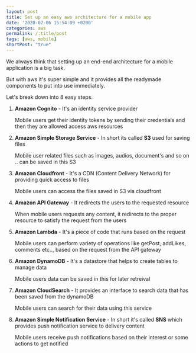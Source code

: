 ```yaml
---
layout: post
title: Set up an easy aws architecture for a mobile app
date: '2020-07-06 15:54:09 +0200'
categories: aws
permalink: /:title/post
tags: [aws, mobile]
shortPost: "true"
---
```


We always think that setting up an end-end architecture for a mobile application is a big task.

But with aws it's super simple and it provides all the readymade components to put into use immediately.

Let's break down into 8 easy steps.

1. **Amazon Cognito** - It's an identity service provider
   
    Mobile users get their identity tokens by sending their credentials and then they are allowed access aws resources

1. **Amazon Simple Storage Service** -  In short its called **S3** used for saving files
    
    Mobile user related files such as images, audios, document's and so on .. can be saved in this S3

1. **Amazon Cloudfront** - It's a CDN (Content Delivery Network) for providing quick access to files

    Mobile users can access the files saved in S3 via cloudfront

1. **Amazon API Gateway** - It redirects the users to the requested resource

    When mobile users requests any content, it redirects to the proper resource to satisfy the request from the users

1. **Amazon Lambda** - It's a piece of code that runs based on the request

    Mobile users can perform variety of operations like getPost, addLikes, comments etc.., based on the request from the API gateway

1. **Amazon DynamoDB** -  It's a datastore that helps to create tables to manage data

    Mobile users data can be saved in this for later retreival

1. **Amazon CloudSearch** - It provides an interface to search data that has been saved from the dynamoDB

    Mobile users can search for their data using this service 

1. **Amazon Simple Notification Service** - In short it's called **SNS** which provides push notification service to delivery content

    Mobile users receive push notifications based on their interest or some actions to get notified 
